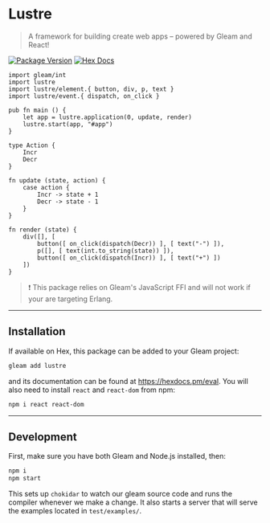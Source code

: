 # Lustre

> A framework for building create web apps – powered by Gleam and React!

[![Package Version](https://img.shields.io/hexpm/v/lustre)](https://hex.pm/packages/lustre)
[![Hex Docs](https://img.shields.io/badge/hex-docs-ffaff3)](https://hexdocs.pm/lustre/)

```gleam
import gleam/int
import lustre
import lustre/element.{ button, div, p, text }
import lustre/event.{ dispatch, on_click }

pub fn main () {
    let app = lustre.application(0, update, render)
    lustre.start(app, "#app")
}

type Action {
    Incr
    Decr
}

fn update (state, action) {
    case action {
        Incr -> state + 1
        Decr -> state - 1
    }
}

fn render (state) {
    div([], [
        button([ on_click(dispatch(Decr)) ], [ text("-") ]),
        p([], [ text(int.to_string(state)) ]),
        button([ on_click(dispatch(Incr)) ], [ text("+") ])
    ])
}
```

> ❗️ This package relies on Gleam's JavaScript FFI and will not work if your are
> targeting Erlang.

---

## Installation

If available on Hex, this package can be added to your Gleam project:

```sh
gleam add lustre
```

and its documentation can be found at <https://hexdocs.pm/eval>. You will also
need to install `react` and `react-dom` from npm:

```sh
npm i react react-dom
```

---

## Development

First, make sure you have both Gleam and Node.js installed, then:

```bash
npm i
npm start
```

This sets up `chokidar` to watch our gleam source code and runs the compiler
whenever we make a change. It also starts a server that will serve the examples
located in `test/examples/`.
